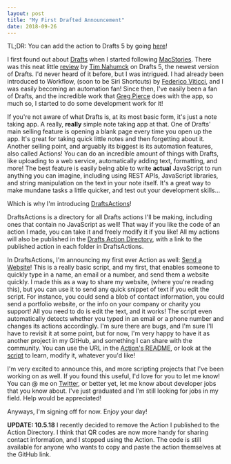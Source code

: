 ```yaml
---
layout: post
title: "My First Drafted Announcement"
date: 2018-09-26
---
```


TL;DR: You can add the action to Drafts 5 by going [here](https://actions.getdrafts.com/a/1Nl)!

I first found out about [Drafts](https://getdrafts.com/) when I started following [MacStories](https://www.macstories.net/). There was this neat little [review](https://www.macstories.net/reviews/drafts-5-the-macstories-review/) by [Tim Nahumck](https://twitter.com/nahumck) on Drafts 5, the newest version of Drafts. I'd never heard of it before, but I was intrigued. I had already been introduced to Workflow, (soon to be Siri Shortcuts) by [Federico Viticci](https://twitter.com/viticci), and I was easily becoming an automation fan! Since then, I've easily been a fan of Drafts, and the incredible work that [Greg Pierce](https://twitter.com/agiletortoise) does with the app, so much so, I started to do some development work for it!

If you're not aware of what Drafts is, at its most basic form, it's just a note taking app. A really, **really** simple note taking app at that. One of Drafts' main selling feature is opening a blank page every time you open up the app. It's great for taking quick little notes and then forgetting about it. Another selling point, and arguably its biggest is its automation features, also called Actions! You can do an incredible amount of things with Drafts, like uploading to a web service, automatically adding text, formatting, and more! The best feature is easily being able to write **actual** JavaScript to run anything you can imagine, including using REST APIs, JavaScript libraries, and string manipulation on the text in your note itself. It's a great way to make mundane tasks a little quicker, and test out your development skills...

Which is why I'm introducing [DraftsActions](https://github.com/HobbieJ/DraftsActions)!

DraftsActions is a directory for all Drafts actions I'll be making, including ones that contain no JavaScript as well! That way if you like the code of an action I made, you can take it and freely modify it if you like! All my actions will also be published in the [Drafts Action Directory](https://actions.getdrafts.com/), with a link to the published action in each folder in DraftsActions.

In DraftsActions, I'm announcing my first ever Action as well: [Send a Website](https://github.com/HobbieJ/DraftsActions/tree/master/Send%20a%20Website)! This is a really basic script, and my first, that enables someone to quickly type in a name, an email or a number, and send them a website quickly. I made this as a way to share my website, (where you're reading this), but you can use it to send any quick snippet of text if you edit the script. For instance, you could send a blob of contact information, you could send a portfolio website, or the info on your company or charity you support! All you need to do is edit the text, and it works! The script even automatically detects whether you typed in an email or a phone number and changes its actions accordingly. I'm sure there are bugs, and I'm sure I'll have to revisit it at some point, but for now, I'm very happy to have it as another project in my GitHub, and something I can share with the community. You can use the URL in the [Action's README](https://github.com/HobbieJ/DraftsActions/blob/master/Send%20a%20Website/README.md), or look at the [script](https://github.com/HobbieJ/DraftsActions/blob/master/Send%20a%20Website/1.js) to learn, modify it, whatever you'd like!

I'm very excited to announce this, and more scripting projects that I've been working on as well. If you found this useful, I'd love for you to let me know! You can @ me on [Twitter](https://twitter.com/HobbieJacob), or better yet, let me know about developer jobs that you know about. I've just graduated and I'm still looking for jobs in my field. Help would be appreciated!

Anyways, I'm signing off for now. Enjoy your day!

**UPDATE: 10.5.18**
I recently decided to remove the Action I published to the Action Directory. I think that QR codes are now more handy for sharing contact information, and I stopped using the Action. The code is still available for anyone who wants to copy and paste the action themselves at the GitHub link.